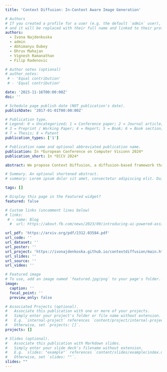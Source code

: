 ```yaml
---
title: 'Context Diffusion: In-Context Aware Image Generation'

# Authors
# If you created a profile for a user (e.g. the default `admin` user), write the username (folder name) here
# and it will be replaced with their full name and linked to their profile.
authors:
  - Ivona Najdenkoska
  - admin
  - Abhimanyu Dubey
  - Dhruv Mahajan
  - Vignesh Ramanathan
  - Filip Radenovic

# Author notes (optional)
# author_notes:
 # - 'Equal contribution'
 # - 'Equal contribution'

date: '2023-11-16T00:00:00Z'
doi: ''

# Schedule page publish date (NOT publication's date).
publishDate: '2017-01-01T00:00:00Z'

# Publication type.
# Legend: 0 = Uncategorized; 1 = Conference paper; 2 = Journal article;
# 3 = Preprint / Working Paper; 4 = Report; 5 = Book; 6 = Book section;
# 7 = Thesis; 8 = Patent
publication_types: ['1']

# Publication name and optional abbreviated publication name.
publication: In *European Conference on Computer Visionn 2024*
publication_short: In *ECCV 2024*

abstract: We propose Context Diffusion, a diffusion-based framework that enables image generation models to learn from visual examples presented in context. Recent work tackles such in-context learning for image generation, where a query image is provided alongside context examples and text prompts. However, the quality and fidelity of the generated images deteriorate when the prompt is not present, demonstrating that these models are unable to truly learn from the visual context. To address this, we propose a novel framework that separates the encoding of the visual context and preserving the structure of the query images. This results in the ability to learn from the visual context and text prompts, but also from either one of them. Furthermore, we enable our model to handle few-shot settings, to effectively address diverse in-context learning scenarios. Our experiments and user study demonstrate that Context Diffusion excels in both in-domain and out-of-domain tasks, resulting in an overall enhancement in image quality and fidelity compared to counterpart models.

# Summary. An optional shortened abstract.
# summary: Lorem ipsum dolor sit amet, consectetur adipiscing elit. Duis posuere tellus ac convallis placerat. Proin tincidunt magna sed ex sollicitudin condimentum.

tags: []

# Display this page in the Featured widget?
featured: false

# Custom links (uncomment lines below)
# links:
 # - name: Blog
  #  url: https://about.fb.com/news/2023/09/introducing-ai-powered-assistants-characters-and-creative-tools/

url_pdf: 'https://arxiv.org/pdf/2312.03584.pdf'
url_code: ''
url_dataset: ''
url_poster: ''
url_project: 'https://ivonajdenkoska.github.io/contextdiffusion/main.html'
url_slides: ''
url_source: ''
url_video: ''

# Featured image
# To use, add an image named `featured.jpg/png` to your page's folder.
image:
  caption: ''
  focal_point: ''
  preview_only: false

# Associated Projects (optional).
#   Associate this publication with one or more of your projects.
#   Simply enter your project's folder or file name without extension.
#   E.g. `internal-project` references `content/project/internal-project/index.md`.
#   Otherwise, set `projects: []`.
projects: []

# Slides (optional).
#   Associate this publication with Markdown slides.
#   Simply enter your slide deck's filename without extension.
#   E.g. `slides: "example"` references `content/slides/example/index.md`.
#   Otherwise, set `slides: ""`.
slides: ""
---
```

